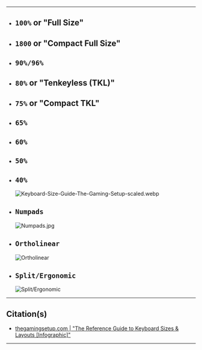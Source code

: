 <!-- https://github.com/mcavallo-git/Coding/blob/main/hardware/keyboards/keyboard-sizes-and-layouts.md -->

***

- ## `100%` or "Full Size"
- ## `1800` or "Compact Full Size"
- ## `90%/96%`
- ## `80%` or "Tenkeyless (TKL)"
- ## `75%` or "Compact TKL"
- ## `65%`
- ## `60%`
- ## `50%`
- ## `40%`
  ![Keyboard-Size-Guide-The-Gaming-Setup-scaled.webp](https://thegamingsetup.com/wp-content/uploads/Keyboard-Size-Guide-The-Gaming-Setup-scaled.webp)

- ## `Numpads`
  ![Numpads.jpg](https://thegamingsetup.com/wp-content/uploads/numpad.jpg)

- ## `Ortholinear`
  ![Ortholinear](https://thegamingsetup.com/wp-content/uploads/ortholinear-layout-scaled.jpg)

- ## `Split/Ergonomic`
  ![Split/Ergonomic](https://thegamingsetup.com/wp-content/uploads/split-layout.png)

***

## Citation(s)

- [thegamingsetup.com  |  "The Reference Guide to Keyboard Sizes & Layouts [Infographic]"](https://thegamingsetup.com/gaming-keyboard/buying-guides/keyboard-sizes)

***